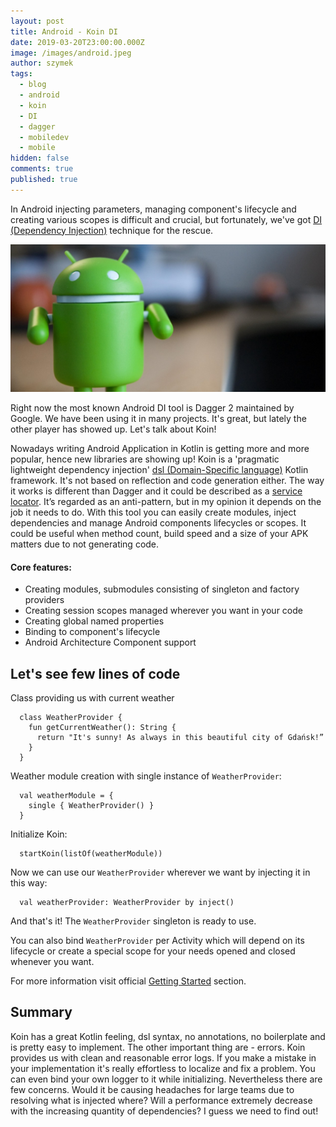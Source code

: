 ```yaml
---
layout: post
title: Android - Koin DI
date: 2019-03-20T23:00:00.000Z
image: /images/android.jpeg
author: szymek
tags:
  - blog
  - android
  - koin
  - DI
  - dagger
  - mobiledev
  - mobile
hidden: false
comments: true
published: true
---
```


In Android injecting parameters, managing component's lifecycle and creating various scopes is difficult and crucial, but fortunately, we've got [DI (Dependency Injection)](https://en.wikipedia.org/wiki/Dependency_injection) technique for the rescue.

<p align="center">
  <img src="/images/android-koin/android_photo.jpg">
</p>

Right now the most known Android DI tool is Dagger 2 maintained by Google. We have been using it in many projects. It's great, but lately the other player has showed up. Let's talk about Koin!

Nowadays writing Android Application in Kotlin is getting more and more popular, hence new libraries are showing up! Koin is a 'pragmatic lightweight dependency injection' [dsl (Domain-Specific language)](https://en.wikipedia.org/wiki/Domain-specific_language) Kotlin framework. It's not based on reflection and code generation either. The way it works is different than Dagger and it could be described as a [service locator](https://en.wikipedia.org/wiki/Service_locator_pattern). It’s regarded as an anti-pattern, but in my opinion it depends on the job it needs to do. With this tool you can easily create modules, inject dependencies and manage Android components lifecycles or scopes. It could be useful when method count, build speed and a size of your APK matters due to not generating code. 

#### Core features:
* Creating modules, submodules consisting of singleton and factory providers
* Creating session scopes managed wherever you want in your code
* Creating global named properties
* Binding to component's lifecycle
* Android Architecture Component support


## Let's see few lines of code
Class providing us with current weather
```
  class WeatherProvider {
    fun getCurrentWeather(): String {
      return "It's sunny! As always in this beautiful city of Gdańsk!”
    }
  }
```
Weather module creation with single instance of `WeatherProvider`:
```
  val weatherModule = {
    single { WeatherProvider() }
  }
 ```
Initialize Koin:
```
  startKoin(listOf(weatherModule))
```
Now we can use our `WeatherProvider` wherever we want by injecting it in this way:
```
  val weatherProvider: WeatherProvider by inject()
```
And that's it! The `WeatherProvider` singleton is ready to use.

You can also bind `WeatherProvider` per Activity which will depend on its lifecycle or create a special scope for your needs opened and closed whenever you want.

For more information visit official [Getting Started](https://insert-koin.io/docs/1.0/getting-started/introduction/) section.

## Summary
Koin has a great Kotlin feeling, dsl syntax, no annotations, no boilerplate and is pretty easy to implement. The other important thing are - errors. Koin provides us with clean and reasonable error logs. If you make a mistake in your implementation it's really effortless to localize and fix a problem. You can even bind your own logger to it while initializing.
Nevertheless there are few concerns. Would it be causing headaches for large teams due to resolving what is injected where? Will a performance extremely decrease with the increasing quantity of dependencies? I guess we need to find out!

